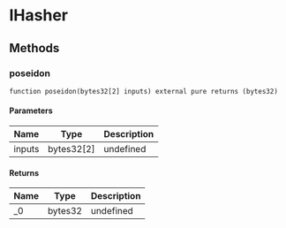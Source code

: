 # IHasher









## Methods

### poseidon

```solidity
function poseidon(bytes32[2] inputs) external pure returns (bytes32)
```





#### Parameters

| Name | Type | Description |
|---|---|---|
| inputs | bytes32[2] | undefined

#### Returns

| Name | Type | Description |
|---|---|---|
| _0 | bytes32 | undefined




